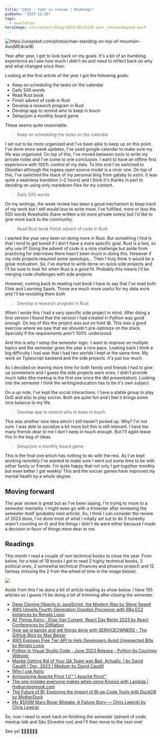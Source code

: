 ```yaml
---
title: "2024 - Year in review | Readings"
pubDate: "2023-12-26"
tags:
  - newsletter
heroImage: src/content/blog/2023/20231226-year_review/beyond.avif
---
```


![https://unsplash.com/photos/man-standing-on-top-of-mountain-4uojMEdcwI8)](./beyond.avif)

Year after year, I get to look back on my goals. It's a bit of an humbling experience as I see how much I didn't do and need to reflect back on why and what changed since then.

Looking at the first article of the year I got the following goals:

- Keep on scheduling the tasks on the calendar
- Daily 500 words
- Read Rust book
- Finish advent of code in Rust
- Develop a research program in Rust
- Develop app to remind who to keep in touch
- Setup/join a monthly board game

These seems quite reasonable.

> Keep on scheduling the tasks on the calendar

I set out to be more organized and I've been able to keep up on this point. I've done more week updates, I've used google calendar to make sure my life was organized. On top of this, I've moved between tools to write my private notes and I've come to one conclusion. I want to have an offline first experience with 100% control of my data. To this end I've switched to Obsidian although the logseq open source model is a nicer one. On top of this, I've switched the stack of my personal blog from gatsby to astro. It was quite a seamless transition (~2 hours) and I think it's thanks in part to deciding on using only markdown files for my content.

> Daily 500 words

On my writings, the week review has been a good mechanism to keep track of my work but I still would love to write more. I've fulfilled, more or less the 500 words thresholds (have written a lot more private notes) but I'd like to give more back to the community.

> Read Rust book
> Finish advent of code in Rust

I started the year very keen on doing more in Rust. But something I find is that I tend to get bored if I don't have a more specific goal. Rust is a tool, so why use it? Doing the advent of code is a nice challenge but aside from practicing for interviews there hasn't been much in doing this. However if my side projects required some speedups... Then I truly think it would be a great motivation. So, I've started to write donw on quick side projects and I'll be sure to look for when Rust is a good fit. Probably this means I'll be merging code challenges with side projects.

However, coming back to reading rust book I have to say that I've read both Flink and Learning Spark. Those are much more useful for my data work and I'll be revisiting them both

> Develop a research program in Rust

When I wrote this I had a very specific side project in mind. After doing a first version I found that the version I had created in Python was good enough. On top of this the project was put on hold 😅. This was a good exercise where we saw that we shouldn't pre-optimize on the stack. Specially if the requirements aren't 100% understood.

And this is why I setup the semester logic. I want to improve on multiple topics and the semester gives the year a nice pace. Looking back I think a big difficulty I had was that I had two worlds I kept at the same time. My work on Typescript backend and the side projects. It's just too much.

As I decided on leaving more time for both family and friends I had to give up somewhere and I guess the side projects were ones. I didn't provide much talks (the meetup is the first one since the dbt presentation). Looking into the semester I think the writing/education has to be it's own subject.

On a up note, I've kept the social interactions. I have a stable group to play DnD and also to play soccer. Both are quite fun and I feel it brings some nice balance to my life.

> Develop app to remind who to keep in touch

This was another nice idea which I still haven't picked up. Why? I'm not sure. I was able to socialize a bit more but this is still relevant. I have too many friends dear to me I don't keep in touch enough. But I'll again leave this in the bag of ideas.

> Setup/join a monthly board game

This is the final one which has nothing to do with the rest. As I've kept working remotely I've wanted to make sure I went out some time to be with either family or friends. I'm quite happy that not only I got together monthly but even better I got weekly! This and the soccer games have improved my mental health by a whole degree.

## Moving forward

The year review is great but as I've been saying, I'm trying to move to a semester mentality. I might even go with a trimester after reviewing the semester itself (probably next article). So, I think I can consider the review of 2023 done, I've done most of what I initally set out to do (I honestly wasn't counting on it) and the things i didn't do were either because I made a decision in favor of things more dear to me.

## Readings

This month I read a couple of non technical books to close the year. From below, for a total of 19 books I got to read 2 highly technical books, 3 political ones, 2 somewhat technical (finances and phoenix project) and 12 fantasy (missing the 2 from the wheel of time in the image below).

![](./2023-12-26-19-23-48.avif)

Aside from this I've done a bit of article reading as show below. I have 105 articles so I guess I'll be doing a bit of trimming after closing the semester.

- [Deep Cloning Objects in JavaScript, the Modern Way by Steve Sewell](https://www.builder.io/blog/structured-clone)
- [AWS Unveils Fourth-Generation Graviton Processor with R8g EC2 Instances by Renato Losio](https://www.infoq.com/news/2023/12/aws-ec2-graviton4/)
- [All Things Astro - Elian Van Cutsem, React Day Berlin 2023 by React Conferences by GitNation](https://www.youtube.com/watch?v=WKXHFIulZ9g)
- [How we organize and get things done with SERVICEOWNERS - The GitHub Blog by Max Beizer](https://github.blog/2023-12-19-how-we-organize-and-get-things-done-with-serviceowners/)
- [AWS Exposes Free Tier API to Help Developers Avoid Unexpected Bills by Renato Losio](https://www.infoq.com/news/2023/12/aws-free-tier-api/)
- [Python in Visual Studio Code - June 2023 Release - Python by Courtney Webster](https://devblogs.microsoft.com/python/python-in-visual-studio-code-june-2023-release/)
- [Maybe Getting Rid of Your QA Team was Bad, Actually. | by David Caudill | Dec, 2023 | Medium by David Caudill](https://davidkcaudill.medium.com/maybe-getting-rid-of-your-qa-team-was-bad-actually-52c408bd048b)
- [Why I use Astro](https://flaviocopes.com/why-i-use-astro/)
- [Announcing Apache Pinot 1.0™ | Apache Pinot™](https://pinot.apache.org/blog/2023/09/19/Annoucing-Apache-Pinot-1-0/)
- [The one mistake everyone makes when using Kinesis with Lambda | theburningmonk.com](https://theburningmonk.com/2023/12/the-one-mistake-everyone-makes-when-using-kinesis-with-lambda/)
- [The Future of BI: Exploring the Impact of BI-as-Code Tools with DuckDB by MotherDuck](https://motherduck.com/blog/the-future-of-bi-bi-as-code-duckdb-impact/)
- [My $500M Mars Rover Mistake: A Failure Story — Chris Lewicki by Chris Lewicki](https://www.chrislewicki.com/articles/failurestory)

So, now I need to work hard on finishing the semester (advent of code, meetup talk and São Silvestre run) and I'll then move to the next one!

See ya! 👋🏽👋🏽👋🏽

